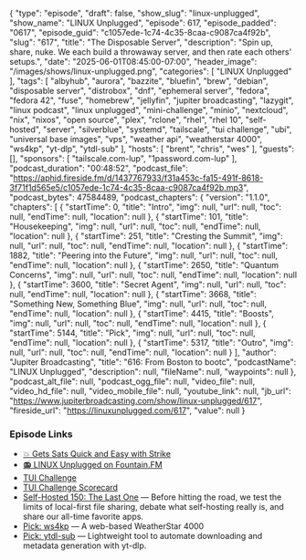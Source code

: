 {
  "type": "episode",
  "draft": false,
  "show_slug": "linux-unplugged",
  "show_name": "LINUX Unplugged",
  "episode": 617,
  "episode_padded": "0617",
  "episode_guid": "c1057ede-1c74-4c35-8caa-c9087ca4f92b",
  "slug": "617",
  "title": "The Disposable Server",
  "description": "Spin up, share, nuke. We each build a throwaway server, and then rate each others' setups.",
  "date": "2025-06-01T08:45:00-07:00",
  "header_image": "/images/shows/linux-unplugged.png",
  "categories": [
    "LINUX Unplugged"
  ],
  "tags": [
    "albyhub",
    "aurora",
    "bazzite",
    "bluefin",
    "brew",
    "debian",
    "disposable server",
    "distrobox",
    "dnf",
    "ephemeral server",
    "fedora",
    "fedora 42",
    "fuse",
    "homebrew",
    "jellyfin",
    "jupiter broadcasting",
    "lazygit",
    "linux podcast",
    "linux unplugged",
    "mini-challenge",
    "minio",
    "nextcloud",
    "nix",
    "nixos",
    "open source",
    "plex",
    "rclone",
    "rhel",
    "rhel 10",
    "self-hosted",
    "server",
    "silverblue",
    "systemd",
    "tailscale",
    "tui challenge",
    "ubi",
    "universal base images",
    "vps",
    "weather api",
    "weatherstar 4000",
    "ws4kp",
    "yt-dlp",
    "ytdl-sub"
  ],
  "hosts": [
    "brent",
    "chris",
    "wes"
  ],
  "guests": [],
  "sponsors": [
    "tailscale.com-lup",
    "1password.com-lup"
  ],
  "podcast_duration": "00:48:52",
  "podcast_file": "https://aphid.fireside.fm/d/1437767933/f31a453c-fa15-491f-8618-3f71f1d565e5/c1057ede-1c74-4c35-8caa-c9087ca4f92b.mp3",
  "podcast_bytes": 47584489,
  "podcast_chapters": {
    "version": "1.1.0",
    "chapters": [
      {
        "startTime": 0,
        "title": "Intro",
        "img": null,
        "url": null,
        "toc": null,
        "endTime": null,
        "location": null
      },
      {
        "startTime": 101,
        "title": "Housekeeping",
        "img": null,
        "url": null,
        "toc": null,
        "endTime": null,
        "location": null
      },
      {
        "startTime": 251,
        "title": "Cresting the Summit",
        "img": null,
        "url": null,
        "toc": null,
        "endTime": null,
        "location": null
      },
      {
        "startTime": 1882,
        "title": "Peering into the Future",
        "img": null,
        "url": null,
        "toc": null,
        "endTime": null,
        "location": null
      },
      {
        "startTime": 2650,
        "title": "Quantum Concerns",
        "img": null,
        "url": null,
        "toc": null,
        "endTime": null,
        "location": null
      },
      {
        "startTime": 3600,
        "title": "Secret Agent",
        "img": null,
        "url": null,
        "toc": null,
        "endTime": null,
        "location": null
      },
      {
        "startTime": 3668,
        "title": "Something New, Something Blue",
        "img": null,
        "url": null,
        "toc": null,
        "endTime": null,
        "location": null
      },
      {
        "startTime": 4415,
        "title": "Boosts",
        "img": null,
        "url": null,
        "toc": null,
        "endTime": null,
        "location": null
      },
      {
        "startTime": 5144,
        "title": "Pick",
        "img": null,
        "url": null,
        "toc": null,
        "endTime": null,
        "location": null
      },
      {
        "startTime": 5317,
        "title": "Outro",
        "img": null,
        "url": null,
        "toc": null,
        "endTime": null,
        "location": null
      }
    ],
    "author": "Jupiter Broadcasting",
    "title": "616: From Boston to bootc",
    "podcastName": "LINUX Unplugged",
    "description": null,
    "fileName": null,
    "waypoints": null
  },
  "podcast_alt_file": null,
  "podcast_ogg_file": null,
  "video_file": null,
  "video_hd_file": null,
  "video_mobile_file": null,
  "youtube_link": null,
  "jb_url": "https://www.jupiterbroadcasting.com/show/linux-unplugged/617",
  "fireside_url": "https://linuxunplugged.com/617",
  "value": null
}


### Episode Links

* [💥 Gets Sats Quick and Easy with Strike](https://strike.me/ "💥 Gets Sats Quick and Easy with Strike")
* [📻 LINUX Unplugged on Fountain.FM](https://www.fountain.fm/show/dWiuBeqpDSM86AwXRXov "📻 LINUX Unplugged  on Fountain.FM")
* [TUI Challenge](https://github.com/JupiterBroadcasting/linux-unplugged/blob/main/challenges/TUI-Challenge.md "TUI Challenge")
* [TUI Challenge Scorecard](https://github.com/JupiterBroadcasting/linux-unplugged/blob/main/challenges/TUI-Scorecard.md "TUI Challenge Scorecard")
* [Self-Hosted 150: The Last One](https://selfhosted.show/150 "Self-Hosted 150: The Last One") — Before hitting the road, we test the limits of local-first file sharing, debate what self-hosting really is, and share our all-time favorite apps.
* [Pick: ws4kp](https://github.com/netbymatt/ws4kp?tab=readme-ov-file "Pick: ws4kp") — A web-based WeatherStar 4000
* [Pick: ytdl-sub](https://github.com/jmbannon/ytdl-sub "Pick: ytdl-sub") — Lightweight tool to automate downloading and metadata generation with yt-dlp.
